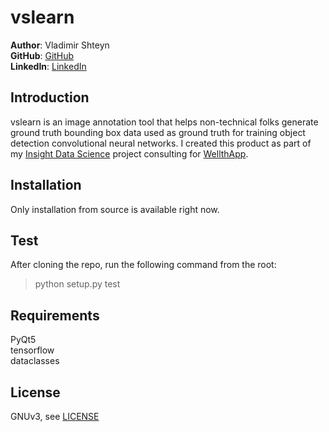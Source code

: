 vslearn
==================
**Author**: Vladimir Shteyn  
**GitHub**: [GitHub](https://github.com/mistervladimir)  
**LinkedIn**: [LinkedIn](https://www.linkedin.com/in/vladimir-shteyn/)  


Introduction
------------------
vslearn is an image annotation tool that helps non-technical folks generate ground truth bounding box data used as ground truth for training object detection convolutional neural networks. I created this product as part of my [Insight Data Science](https://www.insightdatascience.com/) project consulting for [WellthApp](https://wellthapp.com/home).


Installation
------------------
Only installation from source is available right now.


Test
------------------
After cloning the repo, run the following command from the root:  
> python setup.py test


Requirements
------------------
PyQt5  
tensorflow  
dataclasses


License
------------------
GNUv3, see [LICENSE](https://github.com/MisterVladimir/vslearn/blob/master/LICENSE)
